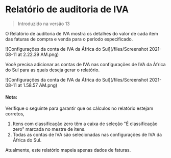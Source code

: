 # Relatório de auditoria de IVA



>Introduzido na versão 13


O Relatório de auditoria de IVA mostra os detalhes do valor de cada item das faturas de compra e venda para o período especificado.


![Configurações da conta de IVA da África do Sul](/files/Screenshot 2021-08-11 at 2.22.39 AM.png)


Você precisa adicionar as contas de IVA nas configurações de IVA da África do Sul para as quais deseja gerar o relatório.


![Configurações da conta de IVA da África do Sul](/files/Screenshot 2021-08-11 at 1.58.57 AM.png)


#### Nota:


Verifique o seguinte para garantir que os cálculos no relatório estejam corretos,


1. Itens com classificação zero têm a caixa de seleção "É classificação zero" marcada no mestre de itens.
2. Todas as contas de IVA são selecionadas nas configurações de IVA da África do Sul.


Atualmente, este relatório mapeia apenas dados de faturas.



